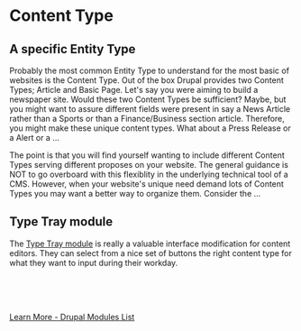 
# Content Type
## A specific Entity Type

Probably the most common Entity Type to understand for the most basic of websites is the Content Type.  Out of the box Drupal provides two Content Types; Article and Basic Page.  Let's say you were aiming to build a newspaper site.  Would these two Content Types be sufficient?  Maybe, but you might want to assure different fields were present in say a News Article rather than a Sports or than a Finance/Business section article.  Therefore, you might make these unique content types.  What about a Press Release or a Alert or a ...

The point is that you will find yourself wanting to include different Content Types serving different proposes on your website.  The general guidance is NOT to go overboard with this flexiblity in the underlying technical tool of a CMS.  However, when your website's unique need demand lots of Content Types you may want a better way to organize them.  Consider the ...

## Type Tray module

The [Type Tray module](https://www.drupal.org/project/type_tray) is really a valuable interface modification for content editors.  They can select from a nice set of buttons the right content type for what they want to input during their workday.



<br>
<br>
<br>

[Learn More - Drupal Modules List](../chapters.md#drupal-modules)
